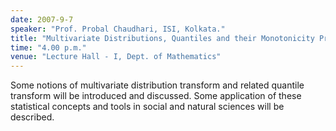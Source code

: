 ```yaml
---
date: 2007-9-7
speaker: "Prof. Probal Chaudhari, ISI, Kolkata."
title: "Multivariate Distributions, Quantiles and their Monotonicity Properties."
time: "4.00 p.m."
venue: "Lecture Hall - I, Dept. of Mathematics"
---
```

Some notions of multivariate distribution transform and related 
quantile transform will be introduced and discussed. Some application of these 
statistical concepts and tools in social and natural sciences will be 
described.
